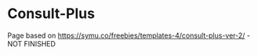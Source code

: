 # Consult-Plus
Page based on https://symu.co/freebies/templates-4/consult-plus-ver-2/ - NOT FINISHED
